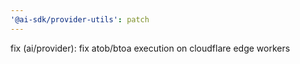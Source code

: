 ```yaml
---
'@ai-sdk/provider-utils': patch
---
```


fix (ai/provider): fix atob/btoa execution on cloudflare edge workers
